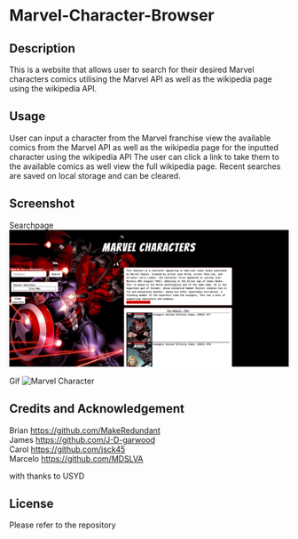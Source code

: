 # Marvel-Character-Browser
## Description
This is a website that allows user to search for their desired Marvel characters comics utilising the Marvel API as well as the wikipedia page using the wikipedia API.

## Usage
User can input a character from the Marvel franchise view the available comics from the Marvel API as well as the wikipedia page for the inputted character using the wikipedia API 
The user can click a link to take them to the available comics as well view the full wikipedia page. Recent searches are saved on local storage and can be cleared. 
## Screenshot
Searchpage
![Marvel Homepage](./assets/images/Search.png)

Gif
![Marvel Character](./assets/images/Marvel%20Characters.gif)

## Credits and Acknowledgement  
Brian https://github.com/MakeRedundant  
James https://github.com/J-D-garwood  
Carol https://github.com/jsck45  
Marcelo https://github.com/MDSLVA  

with thanks to USYD

## License
Please refer to the repository 

